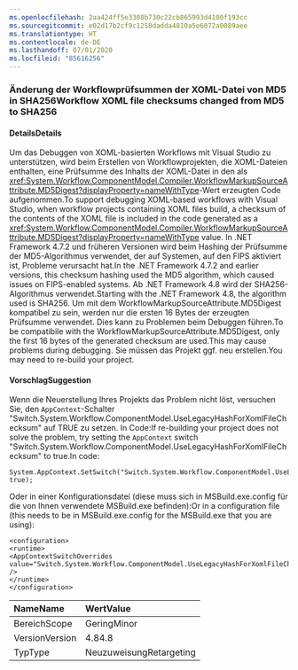 ```yaml
---
ms.openlocfilehash: 2aa424ff5e3308b730c22cb865993d4100f193cc
ms.sourcegitcommit: e02d17b2cf9c1258dadda4810a5e6072a0089aee
ms.translationtype: HT
ms.contentlocale: de-DE
ms.lasthandoff: 07/01/2020
ms.locfileid: "85616256"
---
```

### <a name="workflow-xoml-file-checksums-changed-from-md5-to-sha256"></a><span data-ttu-id="284ac-101">Änderung der Workflowprüfsummen der XOML-Datei von MD5 in SHA256</span><span class="sxs-lookup"><span data-stu-id="284ac-101">Workflow XOML file checksums changed from MD5 to SHA256</span></span>

#### <a name="details"></a><span data-ttu-id="284ac-102">Details</span><span class="sxs-lookup"><span data-stu-id="284ac-102">Details</span></span>

<span data-ttu-id="284ac-103">Um das Debuggen von XOML-basierten Workflows mit Visual Studio zu unterstützen, wird beim Erstellen von Workflowprojekten, die XOML-Dateien enthalten, eine Prüfsumme des Inhalts der XOML-Datei in den als <xref:System.Workflow.ComponentModel.Compiler.WorkflowMarkupSourceAttribute.MD5Digest?displayProperty=nameWithType>-Wert erzeugten Code aufgenommen.</span><span class="sxs-lookup"><span data-stu-id="284ac-103">To support debugging XOML-based workflows with Visual Studio, when workflow projects containing XOML files build, a checksum of the contents of the XOML file is included in the code generated as a <xref:System.Workflow.ComponentModel.Compiler.WorkflowMarkupSourceAttribute.MD5Digest?displayProperty=nameWithType> value.</span></span> <span data-ttu-id="284ac-104">In .NET Framework 4.7.2 und früheren Versionen wird beim Hashing der Prüfsumme der MD5-Algorithmus verwendet, der auf Systemen, auf den FIPS aktiviert ist, Probleme verursacht hat.</span><span class="sxs-lookup"><span data-stu-id="284ac-104">In the .NET Framework 4.7.2 and earlier versions, this checksum hashing used the MD5 algorithm, which caused issues on FIPS-enabled systems.</span></span> <span data-ttu-id="284ac-105">Ab .NET Framework 4.8 wird der SHA256-Algorithmus verwendet.</span><span class="sxs-lookup"><span data-stu-id="284ac-105">Starting with the .NET Framework 4.8, the algorithm used is SHA256.</span></span> <span data-ttu-id="284ac-106">Um mit dem WorkflowMarkupSourceAttribute.MD5Digest kompatibel zu sein, werden nur die ersten 16 Bytes der erzeugten Prüfsumme verwendet. Dies kann zu Problemen beim Debuggen führen.</span><span class="sxs-lookup"><span data-stu-id="284ac-106">To be compatibile with the WorkflowMarkupSourceAttribute.MD5Digest, only the first 16 bytes of the generated checksum are used.This may cause problems during debugging.</span></span> <span data-ttu-id="284ac-107">Sie müssen das Projekt ggf. neu erstellen.</span><span class="sxs-lookup"><span data-stu-id="284ac-107">You may need to re-build your project.</span></span>

#### <a name="suggestion"></a><span data-ttu-id="284ac-108">Vorschlag</span><span class="sxs-lookup"><span data-stu-id="284ac-108">Suggestion</span></span>

<span data-ttu-id="284ac-109">Wenn die Neuerstellung Ihres Projekts das Problem nicht löst, versuchen Sie, den `AppContext`-Schalter &quot;Switch.System.Workflow.ComponentModel.UseLegacyHashForXomlFileChecksum&quot; auf TRUE zu setzen. In Code:</span><span class="sxs-lookup"><span data-stu-id="284ac-109">If re-building your project does not solve the problem, try setting the `AppContext` switch &quot;Switch.System.Workflow.ComponentModel.UseLegacyHashForXomlFileChecksum&quot; to true.In code:</span></span>

<pre><code class="lang-csharp">System.AppContext.SetSwitch(&quot;Switch.System.Workflow.ComponentModel.UseLegacyHashForXomlFileChecksum&quot;, true);&#13;&#10;</code></pre>

<span data-ttu-id="284ac-110">Oder in einer Konfigurationsdatei (diese muss sich in MSBuild.exe.config für die von Ihnen verwendete MSBuild.exe befinden):</span><span class="sxs-lookup"><span data-stu-id="284ac-110">Or in a configuration file (this needs to be in MSBuild.exe.config for the MSBuild.exe that you are using):</span></span>

<pre><code class="lang-xml">&lt;configuration&gt;&#13;&#10;&lt;runtime&gt;&#13;&#10;&lt;AppContextSwitchOverrides value=&quot;Switch.System.Workflow.ComponentModel.UseLegacyHashForXomlFileChecksum=true&quot; /&gt;&#13;&#10;&lt;/runtime&gt;&#13;&#10;&lt;/configuration&gt;&#13;&#10;</code></pre>

| <span data-ttu-id="284ac-111">Name</span><span class="sxs-lookup"><span data-stu-id="284ac-111">Name</span></span>    | <span data-ttu-id="284ac-112">Wert</span><span class="sxs-lookup"><span data-stu-id="284ac-112">Value</span></span>       |
|:--------|:------------|
| <span data-ttu-id="284ac-113">Bereich</span><span class="sxs-lookup"><span data-stu-id="284ac-113">Scope</span></span>   | <span data-ttu-id="284ac-114">Gering</span><span class="sxs-lookup"><span data-stu-id="284ac-114">Minor</span></span>       |
| <span data-ttu-id="284ac-115">Version</span><span class="sxs-lookup"><span data-stu-id="284ac-115">Version</span></span> | <span data-ttu-id="284ac-116">4.8</span><span class="sxs-lookup"><span data-stu-id="284ac-116">4.8</span></span>         |
| <span data-ttu-id="284ac-117">Typ</span><span class="sxs-lookup"><span data-stu-id="284ac-117">Type</span></span>    | <span data-ttu-id="284ac-118">Neuzuweisung</span><span class="sxs-lookup"><span data-stu-id="284ac-118">Retargeting</span></span> |
